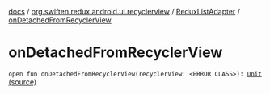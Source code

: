 [docs](../../index.md) / [org.swiften.redux.android.ui.recyclerview](../index.md) / [ReduxListAdapter](index.md) / [onDetachedFromRecyclerView](./on-detached-from-recycler-view.md)

# onDetachedFromRecyclerView

`open fun onDetachedFromRecyclerView(recyclerView: <ERROR CLASS>): `[`Unit`](https://kotlinlang.org/api/latest/jvm/stdlib/kotlin/-unit/index.html) [(source)](https://github.com/protoman92/KotlinRedux/tree/master/android/android-recyclerview/src/main/java/org/swiften/redux/android/ui/recyclerview/DiffedAdapter.kt#L51)